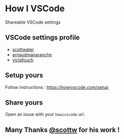 # How I VSCode

Shareable VSCode settings

## VSCode settings profile

- [scottwater](https://howivscode.com/scottwater)
- [arnaudmanaranche](https://howivscode.com/arnaudmanaranche)
- [viclafouch](https://howivscode.com/viclafouch)

## Setup yours

Follow instructions : https://howivscode.com/setup

## Share yours

Open an issue with your `howivscode` url.

## Many Thanks [@scottw](https://github.com/scottwater) for his work !
